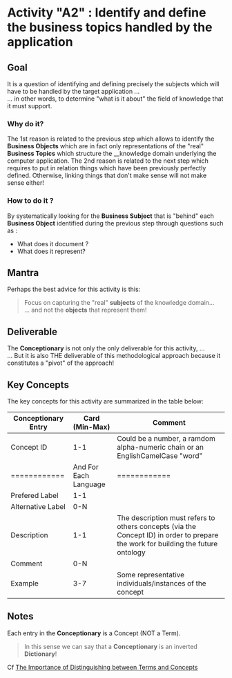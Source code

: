 # Activity "A2" : Identify and define the business topics handled by the application

## Goal
It is a question of identifying and defining precisely the subjects which will have to be handled by the target application ...   
... in other words, to determine "what is it about" the field of knowledge that it must support.

### Why do it?
The 1st reason is related to the previous step which allows to identify the __Business Objects__ which are in fact only representations of the "real" __Business Topics__ which structure the __knowledge domain underlying the computer application.
The 2nd reason is related to the next step which requires to put in relation things which have been previously perfectly defined. Otherwise, linking things that don't make sense will not make sense either!

### How to do it ?
By systematically looking for the __Business Subject__ that is "behind" each __Business Object__ identified during the previous step through questions such as :
* What does it document ?
* What does it represent?

## Mantra
Perhaps the best advice for this activity is this: 
> Focus on capturing the "real" __subjects__ of the knowledge domain...     
... and not the __objects__ that represent them!

## Deliverable
The __Conceptionary__ is not only the only deliverable for this activity, ...   
... But it is also THE deliverable of this methodological approach because it constitutes a "pivot" of the approach!   
 
## Key Concepts
The key concepts for this activity are summarized in the table below:

<table>
    <thead>
        <tr>
            <th>Conceptionary Entry</th>
            <th>Card (Min-Max)</th>
            <th>Comment</th>
        </tr>
    </thead>
    <tbody>
        <tr>
            <td>Concept ID</td>
            <td>1-1</td>
            <td>Could be a number, a ramdom alpha-numeric chain or an EnglishCamelCase "word"</td>
        </tr>
          <tr>
            <td>============</td>
            <td>And For Each Language</td>
            <td>============</td>
        </tr>
        <tr>
            <td>Prefered Label</td>
            <td>1-1</td>
            <td></td>
        </tr>
        <tr>
            <td>Alternative Label</td>
            <td>0-N</td>
            <td></td>
        </tr>
        <tr>
            <td>Description</td>
            <td>1-1</td>
            <td>The description must refers to others concepts (via the Concept ID) in order to prepare the work for building the future ontology</td>
        </tr>
        <tr>
            <td>Comment</td>
            <td>0-N</td>
            <td></td>
        </tr>
        <tr>
            <td>Example</td>
            <td>3-7</td>
            <td>Some representative individuals/instances of the concept</td>
        </tr>
    </tbody>
</table>

## Notes
Each entry in the __Conceptionary__ is a Concept (NOT a Term).
> In this sense we can say that a __Conceptionary__ is an inverted __Dictionary__!

Cf <a href="https://www.semanticarts.com/the-importance-of-distinguishing-between-terms-and-concepts/">The Importance of Distinguishing between Terms and Concepts</a> 
